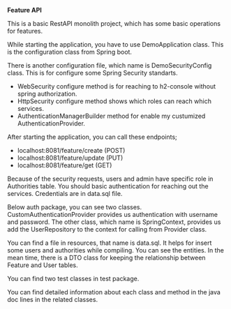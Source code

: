**Feature API**

This is a basic RestAPI monolith project, which has some basic operations for features.

While starting the application, you have to use DemoApplication class. This is the configuration class from Spring boot.

There is another configuration file, which name is DemoSecurityConfig class. This is for configure some Spring Security standarts.
 - WebSecurity configure method is for reaching to h2-console without spring authorization.
 - HttpSecurity configure method shows which roles can reach which services.
 - AuthenticationManagerBuilder method for enable my custumized AuthenticationProvider.

After starting the application, you can call these endpoints;
 - localhost:8081/feature/create (POST)
 - localhost:8081/feature/update (PUT)
 - localhost:8081/feature/get (GET)

Because of the security requests, users and admin have specific role in Authorities table. You should basic authentication for reaching out the services.
Credentials are in data.sql file.

Below auth package, you can see two classes. CustomAuthenticationProvider provides us authentication with username and password.
The other class, which name is SpringContext, provides us add the UserRepository to the context for calling from Provider class.  

You can find a file in resources, that name is data.sql. It helps for insert some users and authorities while compiling.
You can see the entities. In the mean time, there is a DTO class for keeping the relationship between Feature and User tables. 

You can find two test classes in test package.

You can find detailed information about each class and method in the java doc lines in the related classes.